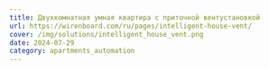 ```yaml
---
title: Двухкомнатная умная квартира с приточной вентустановкой
url: https://wirenboard.com/ru/pages/intelligent-house-vent/
cover: /img/solutions/intelligent_house_vent.png
date: 2024-07-29
category: apartments_automation
---
```

